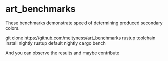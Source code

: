 # art_benchmarks
These benchmarks demonstrate speed of determining produced secondary colors.

git clone https://github.com/meltyness/art_benchmarks
rustup toolchain install nightly
rustup default nightly
cargo bench

And you can observe the results and maybe contribute
